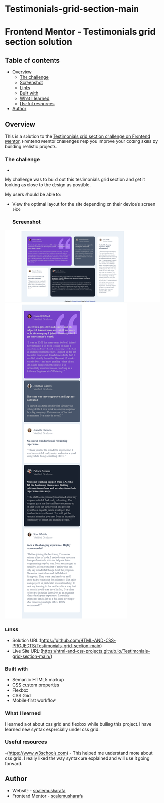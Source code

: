 # Testimonials-grid-section-main
#  Frontend Mentor - Testimonials grid section solution


## Table of contents

- [Overview](#overview)
  - [The challenge](#the-challenge)
  - [Screenshot](#screenshot)
  - [Links](#links)
  - [Built with](#built-with)
  - [What I learned](#what-i-learned)
  - [Useful resources](#useful-resources)
- [Author](#author)



## Overview

This is a solution to the [Testimonials grid section challenge on Frontend Mentor](https://www.frontendmentor.io/challenges/testimonials-grid-section-Nnw6J7Un7). Frontend Mentor challenges help you improve your coding skills by building realistic projects.


### The challenge
-
My challenge was to build out this testimonials grid section and get it looking as close to the design as possible.

My users should be able to:

- View the optimal layout for the site depending on their device's screen size
  
  ### Screenshot

![](https://github.com/HTML-AND-CSS-PROJECTS/Testimonials-grid-section-main/blob/main/Screenshots/Desktop-view.png)
![](https://github.com/HTML-AND-CSS-PROJECTS/Testimonials-grid-section-main/blob/main/Screenshots/mobile-view2.png)




### Links

- Solution URL:(https://github.com/HTML-AND-CSS-PROJECTS/Testimonials-grid-section-main)
- Live Site URL:(https://html-and-css-projects.github.io/Testimonials-grid-section-main/)



### Built with

- Semantic HTML5 markup
- CSS custom properties
- Flexbox
- CSS Grid
- Mobile-first workflow


### What I learned

I learned alot about css grid and flexbox while builing this project. I have learned new syntax espercially under css grid.

### Useful resources

-(https://www.w3schools.com) - This helped me understand more about css grid. I really liked the way syntax are explained and will use it going forward.

## Author

- Website - [soalemusharafa](https://github.com/soalemusharafa)
- Frontend Mentor - [soalemusharafa](https://www.frontendmentor.io/profile/soalemusharafa)
